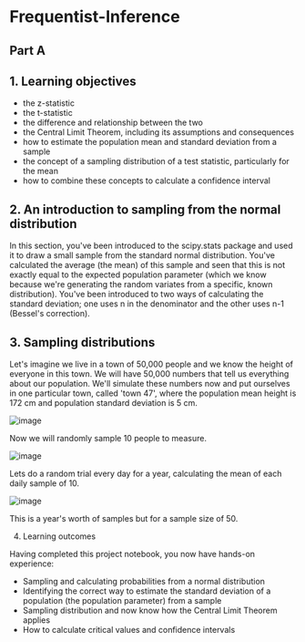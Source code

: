 # Frequentist-Inference

## Part A

## 1. Learning objectives

- the z-statistic
- the t-statistic
- the difference and relationship between the two
- the Central Limit Theorem, including its assumptions and consequences
- how to estimate the population mean and standard deviation from a sample
- the concept of a sampling distribution of a test statistic, particularly for the mean
- how to combine these concepts to calculate a confidence interval

## 2. An introduction to sampling from the normal distribution

In this section, you've been introduced to the scipy.stats package and used it to draw a small sample from the standard normal distribution. You've calculated the average (the mean) of this sample and seen that this is not exactly equal to the expected population parameter (which we know because we're generating the random variates from a specific, known distribution). You've been introduced to two ways of calculating the standard deviation; one uses n in the denominator and the other uses n-1 (Bessel's correction). 

## 3. Sampling distributions

Let's imagine we live in a town of 50,000 people and we know the height of everyone in this town. We will have 50,000 numbers that tell us everything about our population. We'll simulate these numbers now and put ourselves in one particular town, called 'town 47', where the population mean height is 172 cm and population standard deviation is 5 cm.

![image](https://user-images.githubusercontent.com/86930309/223910675-7ab3d51c-30e8-4351-98c6-8f584631815f.png)

Now we will randomly sample 10 people to measure.

![image](https://user-images.githubusercontent.com/86930309/223910873-9da7135a-720a-4446-b39a-f9398eb1efa8.png)

Lets do a random trial every day for a year, calculating the mean of each daily sample of 10.

![image](https://user-images.githubusercontent.com/86930309/223911152-75349868-d18c-4520-9453-8e61f1cc488f.png)

This is a year's worth of samples but for a sample size of 50.

4. Learning outcomes

Having completed this project notebook, you now have hands-on experience:

- Sampling and calculating probabilities from a normal distribution
- Identifying the correct way to estimate the standard deviation of a population (the population parameter) from a sample
- Sampling distribution and now know how the Central Limit Theorem applies
- How to calculate critical values and confidence intervals
